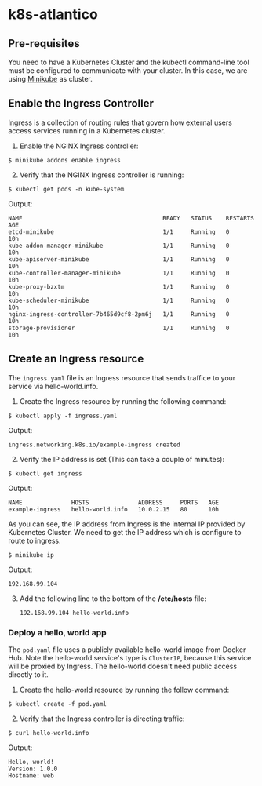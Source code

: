 # k8s-atlantico

## Pre-requisites
You need to have a Kubernetes Cluster and the kubectl command-line tool must be configured to communicate with your cluster. 
In this case, we are using [Minikube](https://kubernetes.io/docs/setup/minikube) as cluster.

## Enable the Ingress Controller
Ingress is a collection of routing rules that govern how external users access services running in a Kubernetes cluster.

1. Enable the NGINX Ingress controller:
```
$ minikube addons enable ingress
```

2. Verify that the NGINX Ingress controller is running:
```
$ kubectl get pods -n kube-system
```
Output:

    NAME                                        READY   STATUS    RESTARTS   AGE
    etcd-minikube                               1/1     Running   0          10h
    kube-addon-manager-minikube                 1/1     Running   0          10h
    kube-apiserver-minikube                     1/1     Running   0          10h
    kube-controller-manager-minikube            1/1     Running   0          10h
    kube-proxy-bzxtm                            1/1     Running   0          10h
    kube-scheduler-minikube                     1/1     Running   0          10h
    nginx-ingress-controller-7b465d9cf8-2pm6j   1/1     Running   0          10h
    storage-provisioner                         1/1     Running   0          10h


## Create an Ingress resource
The `ingress.yaml` file is an Ingress resource that sends traffice to your service via hello-world.info.

1. Create the Ingress resource by running the following command:
```
$ kubectl apply -f ingress.yaml
```

Output:

    ingress.networking.k8s.io/example-ingress created

2. Verify the IP address is set (This can take a couple of minutes):
```
$ kubectl get ingress
````
Output:

    NAME              HOSTS              ADDRESS     PORTS   AGE
    example-ingress   hello-world.info   10.0.2.15   80      10h

As you can see, the IP address from Ingress is the internal IP provided by Kubernetes Cluster.
We need to get the IP address which is configure to route to ingress.

```
$ minikube ip
```
Output:

    192.168.99.104

3. Add the following line to the bottom of the **/etc/hosts** file:

    `192.168.99.104 hello-world.info`

### Deploy a hello, world app
The `pod.yaml` file uses a publicly available hello-world image from Docker Hub.
Note the hello-world service's type is `ClusterIP`, because this service will be proxied by Ingress. The hello-world doesn't need public access directly to it.

1. Create the hello-world resource by running the follow command:
```
$ kubectl create -f pod.yaml
```

2. Verify that the Ingress controller is directing traffic:
```
$ curl hello-world.info
```

Output:

    Hello, world!
    Version: 1.0.0
    Hostname: web

